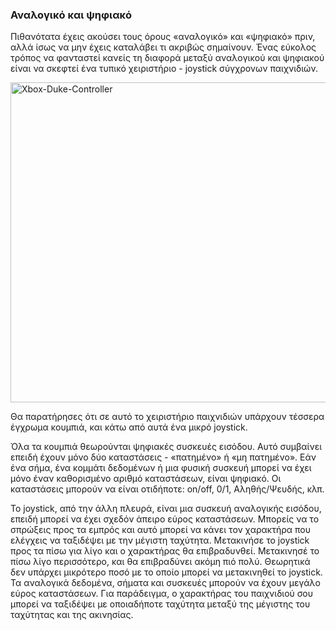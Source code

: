 ### Αναλογικό και ψηφιακό

Πιθανότατα έχεις ακούσει τους όρους «αναλογικό» και «ψηφιακό» πριν, αλλά ίσως να μην έχεις καταλάβει τι ακριβώς σημαίνουν. Ένας εύκολος τρόπος να φανταστεί κανείς τη διαφορά μεταξύ αναλογικού και ψηφιακού είναι να σκεφτεί ένα τυπικό χειριστήριο - joystick σύγχρονων παιχνιδιών.

<a title="Από τον Evan-Amos (δική του δουλειά) [CC0], μέσω του Wikimedia Commons" href="https://commons.wikimedia.org/wiki/File%3AXbox-Duke-Controller.jpg"><img width="512" alt="Xbox-Duke-Controller" src="https://upload.wikimedia.org/wikipedia/commons/thumb/c/c5/Xbox-Duke-Controller.jpg/512px-Xbox-Duke-Controller.jpg"/></a>

Θα παρατήρησες ότι σε αυτό το χειριστήριο παιχνιδιών υπάρχουν τέσσερα έγχρωμα κουμπιά, και κάτω από αυτά ένα μικρό joystick.

Όλα τα κουμπιά θεωρούνται ψηφιακές συσκευές εισόδου. Αυτό συμβαίνει επειδή έχουν μόνο δύο καταστάσεις - «πατημένο» ή «μη πατημένο». Εάν ένα σήμα, ένα κομμάτι δεδομένων ή μια φυσική συσκευή μπορεί να έχει μόνο έναν καθορισμένο αριθμό καταστάσεων, είναι ψηφιακό. Οι καταστάσεις μπορούν να είναι οτιδήποτε: on/off, 0/1, Αληθής/Ψευδής, κλπ.

Το joystick, από την άλλη πλευρά, είναι μια συσκευή αναλογικής εισόδου, επειδή μπορεί να έχει σχεδόν άπειρο εύρος καταστάσεων. Μπορείς να το σπρώξεις προς τα εμπρός και αυτό μπορεί να κάνει τον χαρακτήρα που ελέγχεις να ταξιδέψει με την μέγιστη ταχύτητα. Μετακινήσε το joystick προς τα πίσω για λίγο και ο χαρακτήρας θα επιβραδυνθεί. Μετακινησέ το πίσω λίγο περισσότερο, και θα επιβραδύνει ακόμη πιό πολύ. Θεωρητικά δεν υπάρχει μικρότερο ποσό με το οποίο μπορεί να μετακινηθεί το joystick. Τα αναλογικά δεδομένα, σήματα και συσκευές μπορούν να έχουν μεγάλο εύρος καταστάσεων. Για παράδειγμα, ο χαρακτήρας του παιχνιδιού σου μπορεί να ταξιδέψει με οποιαδήποτε ταχύτητα μεταξύ της μέγιστης του ταχύτητας και της ακινησίας.
